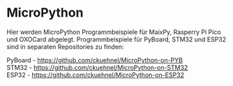 # MicroPython

Hier werden MicroPython Programmbeispiele für MaixPy, Rasperry Pi Pico und OXOCard abgelegt.
Programmbeispiele für PyBoard, STM32 und ESP32 sind in separaten Repositories zu finden:

PyBoard - https://github.com/ckuehnel/MicroPython-on-PYB   
STM32   - https://github.com/ckuehnel/MicroPython-on-STM32   
ESP32   - https://github.com/ckuehnel/MicroPython-on-ESP32   
 
